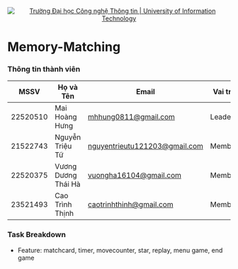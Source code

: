 <p align="center">
  <a href="https://www.uit.edu.vn/" title="Trường Đại học Công nghệ Thông tin" style="border: 5;">
    <img src="https://i.imgur.com/WmMnSRt.png" alt="Trường Đại học Công nghệ Thông tin | University of Information Technology">
  </a>
</p>


# Memory-Matching

### Thông tin thành viên
| MSSV     | Họ và Tên        | Email                   | Vai trò     |
|----------|------------------|-------------------------|-------------|
| 22520510 | Mai Hoàng Hưng |  mhhung0811@gmail.com | Leader |
| 21522743 | Nguyễn Triệu Tữ | nguyentrieutu121203@gmail.com | Member |
| 22520375 | Vương Dương Thái Hà  | vuongha16104@gmail.com | Member |
| 23521493 | Cao Trình Thịnh  | caotrinhthinh@gmail.com | Member |

### Task Breakdown
- Feature: matchcard, timer, movecounter, star, replay, menu game, end game
